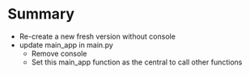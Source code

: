 # Summary
- Re-create a new fresh version without console
- update main_app in main.py
  - Remove console
  - Set this main_app function as the central to call other functions